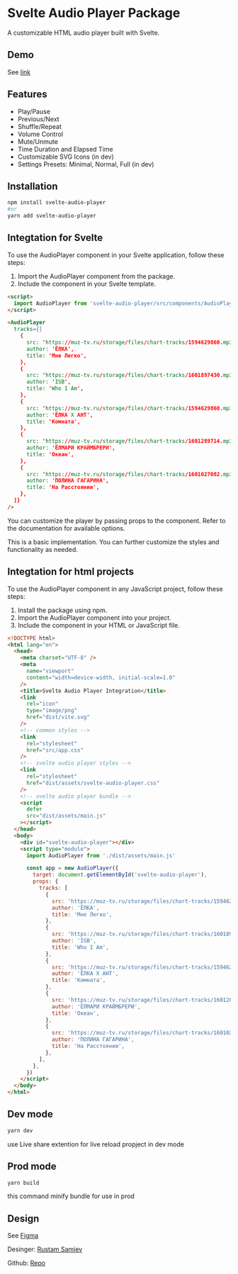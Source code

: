 # Svelte Audio Player Package

A customizable HTML audio player built with Svelte.

## Demo

See [link](https://darqus.github.io/svelte-audio-player/dist/)

## Features

- Play/Pause
- Previous/Next
- Shuffle/Repeat
- Volume Control
- Mute/Unmute
- Time Duration and Elapsed Time
- Customizable SVG Icons (in dev)
- Settings Presets: Minimal, Normal, Full (in dev)

## Installation

```bash
npm install svelte-audio-player
#or
yarn add svelte-audio-player
```

## Integtation for Svelte

To use the AudioPlayer component in your Svelte application, follow these steps:

1. Import the AudioPlayer component from the package.
2. Include the component in your Svelte template.

```html
<script>
  import AudioPlayer from 'svelte-audio-player/src/components/AudioPlayer.svelte';
</script>

<AudioPlayer
  tracks={[
    {
      src: 'https://muz-tv.ru/storage/files/chart-tracks/1594629860.mp3',
      author: 'ЁЛКА',
      title: 'Мне Легко',
    },
    {
      src: 'https://muz-tv.ru/storage/files/chart-tracks/1601897430.mp3',
      author: 'ISB',
      title: 'Who I Am',
    },
    {
      src: 'https://muz-tv.ru/storage/files/chart-tracks/1594629860.mp3',
      author: 'ЁЛКА X АНТ',
      title: 'Комната',
    },
    {
      src: 'https://muz-tv.ru/storage/files/chart-tracks/1601289714.mp3',
      author: 'ЁЛМАРИ КРАЙМБРЕРИ',
      title: 'Океан',
    },
    {
      src: 'https://muz-tv.ru/storage/files/chart-tracks/1601027082.mp3',
      author: 'ПОЛИНА ГАГАРИНА',
      title: 'На Расстоянии',
    },
  ]}
/>
```

You can customize the player by passing props to the component. Refer to the documentation for available options.

This is a basic implementation. You can further customize the styles and functionality as needed.

## Integtation for html projects

To use the AudioPlayer component in any JavaScript project, follow these steps:

1. Install the package using npm.
2. Import the AudioPlayer component into your project.
3. Include the component in your HTML or JavaScript file.

```html
<!DOCTYPE html>
<html lang="en">
  <head>
    <meta charset="UTF-8" />
    <meta
      name="viewport"
      content="width=device-width, initial-scale=1.0"
    />
    <title>Svelte Audio Player Integration</title>
    <link
      rel="icon"
      type="image/png"
      href="dist/vite.svg"
    />
    <!-- common styles -->
    <link
      rel="stylesheet"
      href="src/app.css"
    />
    <!-- svelte audio player styles -->
    <link
      rel="stylesheet"
      href="dist/assets/svelte-audio-player.css"
    />
    <!-- svelte audio player bundle -->
    <script
      defer
      src="dist/assets/main.js"
    ></script>
  </head>
  <body>
    <div id="svelte-audio-player"></div>
    <script type="module">
      import AudioPlayer from './dist/assets/main.js'

      const app = new AudioPlayer({
        target: document.getElementById('svelte-audio-player'),
        props: {
          tracks: [
            {
              src: 'https://muz-tv.ru/storage/files/chart-tracks/1594629860.mp3',
              author: 'ЁЛКА',
              title: 'Мне Легко',
            },
            {
              src: 'https://muz-tv.ru/storage/files/chart-tracks/1601897430.mp3',
              author: 'ISB',
              title: 'Who I Am',
            },
            {
              src: 'https://muz-tv.ru/storage/files/chart-tracks/1594629860.mp3',
              author: 'ЁЛКА X АНТ',
              title: 'Комната',
            },
            {
              src: 'https://muz-tv.ru/storage/files/chart-tracks/1601289714.mp3',
              author: 'ЁЛМАРИ КРАЙМБРЕРИ',
              title: 'Океан',
            },
            {
              src: 'https://muz-tv.ru/storage/files/chart-tracks/1601027082.mp3',
              author: 'ПОЛИНА ГАГАРИНА',
              title: 'На Расстоянии',
            },
          ],
        },
      })
    </script>
  </body>
</html>
```

## Dev mode

```sh
yarn dev
```

use Live share extention for live reload propject in dev mode

## Prod mode

```sh
yarn build
```

this command minify bundle for use in prod

## Design

See [Figma](https://www.figma.com/design/EqWAcGxTamQNTwlV3gIsRd/PLAYER-%E2%80%94-Open-Sourse?node-id=24-767&t=a6ZWbZjLS1Ly7G4i-0)

Desinger: [Rustam Samiev](https://bento.me/foxxx)

Github: [Repo](https://github.com/hellorustam)
